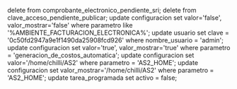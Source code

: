 delete from comprobante_electronico_pendiente_sri;
delete from clave_acceso_pendiente_publicar;
update configuracion set valor='false', valor_mostrar='false' where parametro like '%AMBIENTE_FACTURACION_ELECTRONICA%';
update usuario set clave = '0c50fd2947a9e1f1490da25908fcd926' where nombre_usuario = 'admin';
update configuracion set valor='true', valor_mostrar='true' where parametro = 'generacion_de_costos_automatica';
update configuracion set valor='/home/chilli/AS2' where parametro = 'AS2_HOME';
update configuracion set valor_mostrar='/home/chilli/AS2' where parametro = 'AS2_HOME';
update tarea_programada set activo = false;
